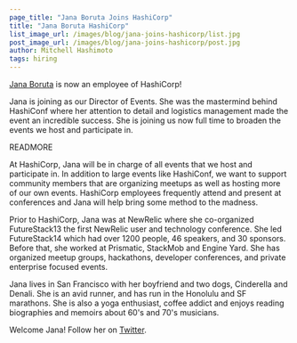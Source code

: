 ```yaml
---
page_title: "Jana Boruta Joins HashiCorp"
title: "Jana Boruta HashiCorp"
list_image_url: /images/blog/jana-joins-hashicorp/list.jpg
post_image_url: /images/blog/jana-joins-hashicorp/post.jpg
author: Mitchell Hashimoto
tags: hiring
---
```


[Jana Boruta](https://www.linkedin.com/pub/jana-boruta/11/675/42b) is
now an employee of HashiCorp!

Jana is joining as our Director of Events. She was the mastermind behind
HashiConf where her attention to detail and logistics management made the
event an incredible success. She is joining us now full time to broaden
the events we host and participate in.

READMORE

At HashiCorp, Jana will be in charge of all events that we host and
participate in. In addition to large events like HashiConf, we want
to support community members that are organizing meetups as well as
hosting more of our own events. HashiCorp employees frequently attend
and present at conferences and Jana will help bring some method to the
madness.

Prior to HashiCorp, Jana was at NewRelic where she co-organized FutureStack13
the first NewRelic user and technology conference. She led FutureStack14
which had over 1200 people, 46 speakers, and 30 sponsors. Before that,
she worked at Prismatic, StackMob and Engine Yard. She has organized
meetup groups, hackathons, developer conferences, and private enterprise
focused events.

Jana lives in San Francisco with her boyfriend and two dogs, Cinderella
and Denali. She is an avid runner, and has run in the Honolulu and SF marathons.
She is also a yoga enthusiast, coffee addict and enjoys reading biographies and memoirs
about 60's and 70's musicians.

Welcome Jana! Follow her on [Twitter](https://twitter.com/janaboruta).

